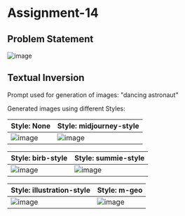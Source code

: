 # Assignment-14

## Problem Statement

![image](https://user-images.githubusercontent.com/120099863/235308702-ea4d754d-98fc-4065-8d43-f927a7612426.png)

## Textual Inversion

Prompt used for generation of images: "dancing astronaut"

Generated images using different Styles:

| Style: None | Style: midjourney-style |
| --- | --- |
| ![image](https://user-images.githubusercontent.com/120099863/235308920-afa1db02-5bef-4c2a-b1d4-2e5465383c7d.png) | ![image](https://user-images.githubusercontent.com/120099863/235308960-1ec6fc03-269b-4f13-8749-7d9f78566d0d.png) |

| Style: birb-style | Style: summie-style |
| --- | --- |
| ![image](https://user-images.githubusercontent.com/120099863/235309699-cbe9b594-c39a-4530-8212-bc3fa828ef93.png) | ![image](https://user-images.githubusercontent.com/120099863/235309727-af35c3e7-323d-4f3d-8d18-10d99ee07303.png) |

| Style: illustration-style | Style: m-geo |
| --- | --- |
| ![image](https://user-images.githubusercontent.com/120099863/235309782-f9d3a84e-cbb9-4a97-b9c0-d66e15b62913.png) | ![image](https://user-images.githubusercontent.com/120099863/235309795-0860c1e7-fc6b-4cbd-85b4-3d88c91cd50c.png) |
